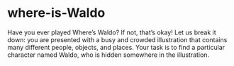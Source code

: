 # where-is-Waldo
Have you ever played Where’s Waldo? If not, that’s okay! Let us break it down: you are presented with a busy and crowded illustration that contains many different people, objects, and places. Your task is to find a particular character named Waldo, who is hidden somewhere in the illustration.
